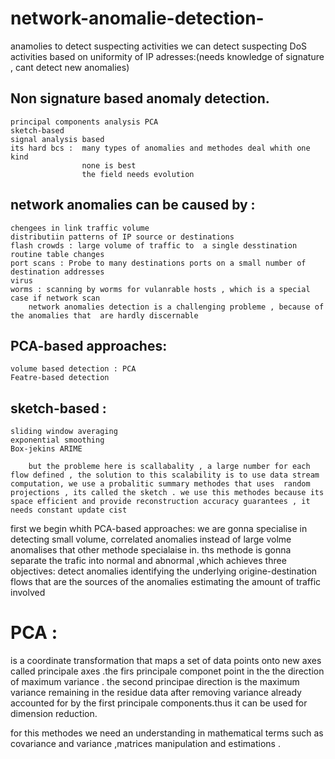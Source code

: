 # network-anomalie-detection-
anamolies to detect suspecting activities
  we can detect suspecting DoS activities  based on uniformity of IP adresses:(needs knowledge of signature , cant detect new anomalies)
## Non signature based anomaly detection.
    principal components analysis PCA
    sketch-based
    signal analysis based
    its hard bcs :  many types of anomalies and methodes deal whith one kind
                    none is best 
                    the field needs evolution
## network anomalies can be caused by :
    chengees in link traffic volume 
    distributiin patterns of IP source or destinations
    flash crowds : large volume of traffic to  a single desstination
    routine table changes
    port scans : Probe to many destinations ports on a small number of destination addresses
    virus 
    worms : scanning by worms for vulanrable hosts , which is a special case if network scan
        network anomalies detection is a challenging probleme , because of the anomalies that  are hardly discernable
## PCA-based approaches:
    volume based detection : PCA
    Featre-based detection 
## sketch-based : 
    sliding window averaging
    exponential smoothing
    Box-jekins ARIME
    
        but the probleme here is scallabality , a large number for each flow defined , the solution to this scalability is to use data stream computation, we use a probalitic summary methodes that uses  random projections , its called the sketch . we use this methodes because its space efficient and provide reconstruction accuracy guarantees , it needs constant update cist
first we begin whith PCA-based approaches:
 we are gonna specialise in detecting small volume, correlated anomalies instead of large volme anomalises that other methode specialaise in.
 ths methode is gonna separate the trafic into normal and abnormal ,which achieves three objectives:
       detect anomalies
       identifying the underlying origine-destination flows that are the sources of the anomalies
        estimating the amount of traffic involved
# PCA :
is a coordinate transformation that maps a set of data points onto new axes called principale axes .the firs principale componet point in the the direction of maximum variance . the second principae direction is the maximum variance remaining in the residue data after removing variance already accounted for by the first principale components.thus it can be used for dimension reduction.

for this methodes we need an understanding in mathematical terms such as covariance and variance ,matrices manipulation and estimations .
